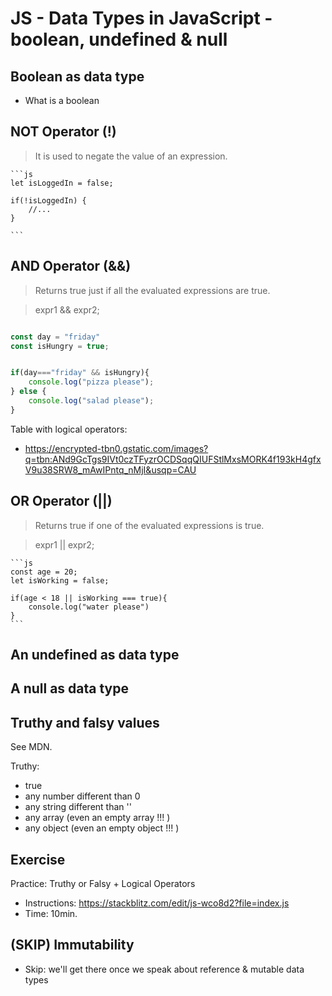 # JS - Data Types in JavaScript - boolean, undefined & null


<!--- 
Status: draft

-->


## Boolean as data type

- What is a boolean



## NOT Operator (!)


> It is used to negate the value of an expression.

    ```js
    let isLoggedIn = false;

    if(!isLoggedIn) {
        //...
    }

    ```



## AND Operator (&&)

> Returns true just if all the evaluated expressions are true.


> expr1 && expr2;


```js

const day = "friday"
const isHungry = true;


if(day==="friday" && isHungry){
    console.log("pizza please");
} else {
    console.log("salad please");
}
```


Table with logical operators:
- https://encrypted-tbn0.gstatic.com/images?q=tbn:ANd9GcTgs9IVt0czTFyzrOCDSqqQIUFStlMxsMORK4f193kH4gfxV9u38SRW8_mAwIPntq_nMjI&usqp=CAU



## OR Operator (||)

> Returns true if one of the evaluated expressions is true.

> expr1 || expr2;

    ```js
    const age = 20;
    let isWorking = false;

    if(age < 18 || isWorking === true){
        console.log("water please")
    }
    ```




## An undefined as data type


## A null as data type



## Truthy and falsy values

See MDN.


Truthy:
- true
- any number different than 0
- any string different than ''
- any array  (even an empty array !!! )
- any object  (even an empty object !!! )



## Exercise

Practice: Truthy or Falsy + Logical Operators
- Instructions: https://stackblitz.com/edit/js-wco8d2?file=index.js
- Time: 10min.




## (SKIP) Immutability
- Skip: we'll get there once we speak about reference & mutable data types


